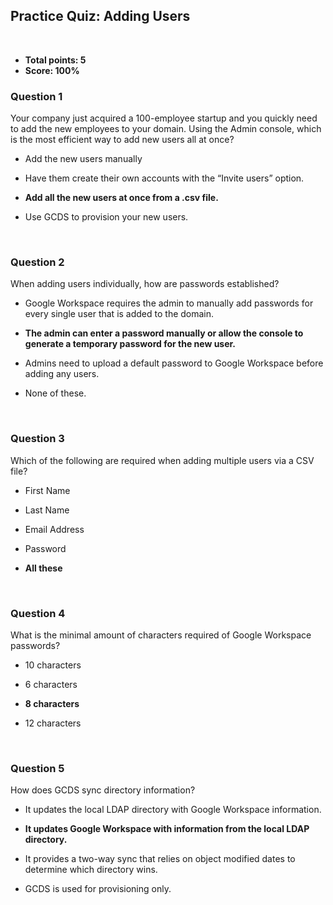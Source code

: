 ## Practice Quiz: Adding Users
<br>

* **Total points: 5**
* **Score: 100%**

### Question 1

Your company just acquired a 100-employee startup and you quickly need to add the new employees to your domain. Using the Admin console, which is the most efficient way to add new users all at once?

- Add the new users manually


- Have them create their own accounts with the “Invite users” option.


- **Add all the new users at once from a .csv file.**


- Use GCDS to provision your new users.

<br>

### Question 2

When adding users individually, how are passwords established?

- Google Workspace requires the admin to manually add passwords for every single user that is added to the domain.


- **The admin can enter a password manually or allow the console to generate a temporary password for the new user.**


- Admins need to upload a default password to Google Workspace before adding any users.


- None of these.

<br>

### Question 3

Which of the following are required when adding multiple users via a CSV file?

- First Name


- Last Name


- Email Address


- Password


- **All these** 

<br>

### Question 4

What is the minimal amount of characters required of Google Workspace passwords?

- 10 characters


- 6 characters


- **8 characters**


- 12 characters

<br>

### Question 5

How does GCDS sync directory information?

- It updates the local LDAP directory with Google Workspace information.


- **It updates Google Workspace with information from the local LDAP directory.**


- It provides a two-way sync that relies on object modified dates to determine which directory wins.


- GCDS is used for provisioning only.


